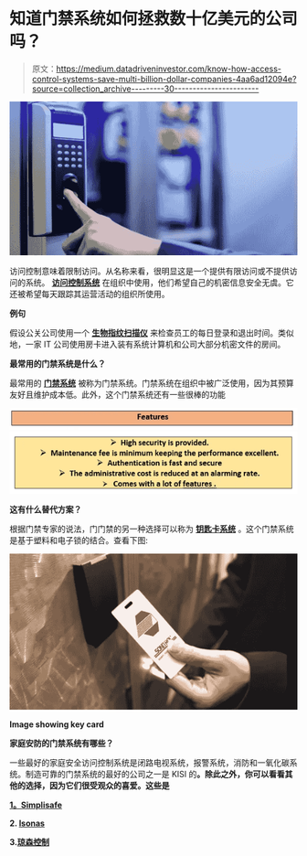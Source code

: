 # 知道门禁系统如何拯救数十亿美元的公司吗？

> 原文：<https://medium.datadriveninvestor.com/know-how-access-control-systems-save-multi-billion-dollar-companies-4aa6ad12094e?source=collection_archive---------30----------------------->

![](img/03b52079640e5bf509f6ec7d6194908d.png)

访问控制意味着限制访问。从名称来看，很明显这是一个提供有限访问或不提供访问的系统。 [**访问控制系统**](https://www.getkisi.com/best-access-control-systems) 在组织中使用，他们希望自己的机密信息安全无虞。它还被希望每天跟踪其运营活动的组织所使用。

**例句**

假设公关公司使用一个 [**生物指纹扫描仪**](https://www.getkisi.com/best-access-control-systems) 来检查员工的每日登录和退出时间。类似地，一家 IT 公司使用房卡进入装有系统计算机和公司大部分机密文件的房间。

**最常用的门禁系统是什么？**

最常用的 [**门禁系统**](https://www.isonas.com/) 被称为门禁系统。门禁系统在组织中被广泛使用，因为其预算友好且维护成本低。此外，这个门禁系统还有一些很棒的功能

![](img/e4026b6f210a972ffd42351740b8f9da.png)![](img/c1c185bed6bbcd91e25c76eb85162927.png)

**这有什么替代方案？**

根据门禁专家的说法，门门禁的另一种选择可以称为 [**钥匙卡系统**](https://www.johnsoncontrols.com/) 。这个门禁系统是基于塑料和电子锁的结合。查看下图:

![](img/5b047648e7b81bfc54364d68378aee7e.png)

**Image showing key card**

**家庭安防的门禁系统有哪些？**

一些最好的家庭安全访问控制系统是闭路电视系统，报警系统，消防和一氧化碳系统。制造可靠的门禁系统的最好的公司之一是 KISI 的[](https://www.getkisi.com/best-access-control-systems)****。除此之外，你可以看看其他的选择，因为它们很受观众的喜爱。这些是****

**[1。Simplisafe](https://simplisafe.com/)**

**2. [Isonas](https://www.isonas.com/)**

**3.[琼森控制](https://www.johnsoncontrols.com/)**